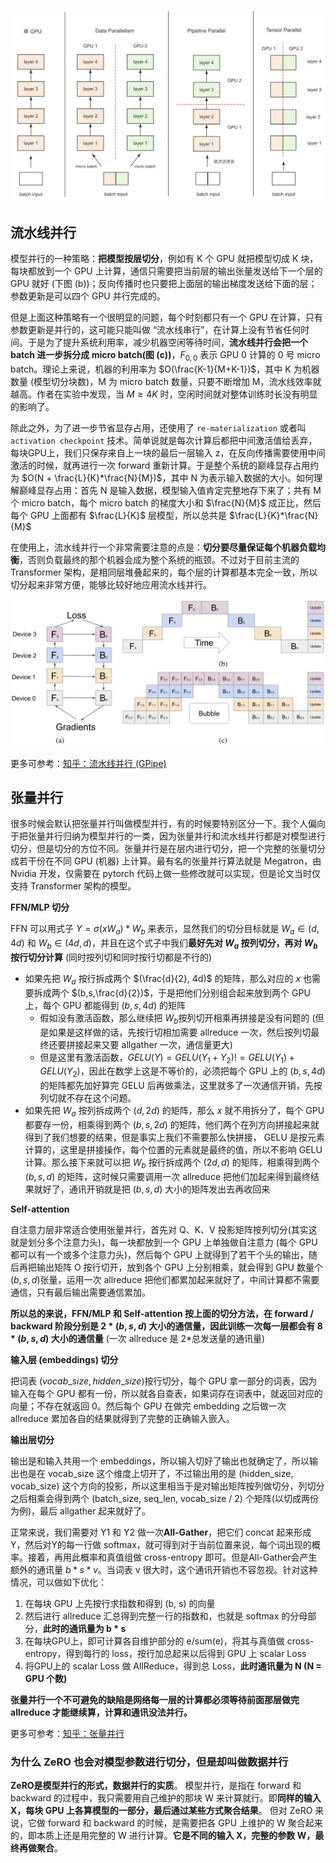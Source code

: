 ![image-20240321201239219](./assets/image-20240321201239219.png)

## 流水线并行

模型并行的一种策略：**把模型按层切分**，例如有 K 个 GPU 就把模型切成 K 块，每块都放到一个 GPU 上计算，通信只需要把当前层的输出张量发送给下一个层的 GPU 就好 (下图 (b))；反向传播时也只要把上面层的输出梯度发送给下面的层；参数更新是可以四个 GPU 并行完成的。

但是上面这种策略有一个很明显的问题，每个时刻都只有一个 GPU 在计算，只有参数更新是并行的，这可能只能叫做 “流水线串行”，在计算上没有节省任何时间。于是为了提升系统利用率，减少机器空闲等待时间，**流水线并行会把一个 batch 进一步拆分成 micro batch(图 (c))**，$F_{0,0}$ 表示 GPU 0 计算的 0 号 micro batch。理论上来说，机器的利用率为 $O(\frac{K-1}{M+K-1})$，其中 K 为机器数量 (模型切分块数)，M 为 micro batch 数量，只要不断增加 M，流水线效率就越高。作者在实验中发现，当 $M \geq 4K$ 时，空闲时间就对整体训练时长没有明显的影响了。

除此之外，为了进一步节省显存占用，还使用了 `re-materialization` 或者叫 `activation checkpoint` 技术。简单说就是每次计算后都把中间激活值给丢弃，每块GPU上，我们只保存来自上一块的最后一层输入 z，在反向传播需要使用中间激活的时候，就再进行一次 forward 重新计算。于是整个系统的巅峰显存占用约为 $O(N + \frac{L}{K}*\frac{N}{M})$，其中 N 为表示输入数据的大小。如何理解巅峰显存占用：首先 N 是输入数据，模型输入值肯定完整地存下来了；共有 M 个 micro batch，每个 micro batch 的梯度大小和 $\frac{N}{M}$ 成正比，然后每个 GPU 上面都有 $\frac{L}{K}$ 层模型，所以总共是 $\frac{L}{K}*\frac{N}{M}$

在使用上，流水线并行一个非常需要注意的点是：**切分要尽量保证每个机器负载均衡**，否则负载最终的那个机器会成为整个系统的瓶颈。不过对于目前主流的 Transformer 架构，是相同层堆叠起来的，每个层的计算都基本完全一致，所以切分起来非常方便，能够比较好地应用流水线并行。

![image-20240321112136787](./assets/image-20240321112136787.png)

更多可参考：[知乎：流水线并行 (GPipe)](https://zhuanlan.zhihu.com/p/682354879?utm_psn=1754127951723954177)



## 张量并行

很多时候会默认把张量并行叫做模型并行，有的时候要特别区分一下。我个人偏向于把张量并行归纳为模型并行的一类，因为张量并行和流水线并行都是对模型进行切分，但是切分的方位不同。张量并行是在层内进行切分，把一个完整的张量切分成若干份在不同 GPU (机器) 上计算。最有名的张量并行算法就是 Megatron，由 Nvidia 开发，仅需要在 pytorch 代码上做一些修改就可以实现，但是论文当时仅支持 Transformer 架构的模型。

**FFN/MLP 切分**

FFN 可以用式子 $Y = \sigma(xW_a)*W_b$ 来表示，显然我们的切分目标就是 $W_a\in(d,4d)$ 和 $W_b\in(4d,d)$，并且在这个式子中我们**最好先对 $W_a$ 按列切分，再对 $W_b$ 按行切分计算​** (同时按列切和同时按行切都是不行的)

* 如果先把 $W_a$ 按行拆成两个 $(\frac{d}{2}, 4d)$ 的矩阵，那么对应的 $x$ 也需要拆成两个 $(b,s,\frac{d}{2})$，于是把他们分别组合起来放到两个 GPU 上，每个 GPU 都能得到 $(b,s,4d)$ 的矩阵
  * 假如没有激活函数，那么继续把 $W_b$​ 按列切开相乘再拼接是没有问题的 (但是如果是这样做的话，先按行切相加需要 allreduce 一次，然后按列切最终还要拼接起来又要 allgather 一次，通信量更大)
  * 但是这里有激活函数，$GELU(Y)=GELU(Y_1+Y_2)!=GELU(Y_1)+GELU(Y_2)$，因此在数学上这是不等价的，必须把每个 GPU 上的 $(b,s,4d)$ 的矩阵都先加好算完 GELU 后再做乘法，这里就多了一次通信开销，先按列切就不存在这个问题。
* 如果先把 $W_a$ 按列拆成两个 $(d,2d)$ 的矩阵，那么 $x$ 就不用拆分了，每个 GPU 都要存一份，相乘得到两个 $(b,s,2d)$ 的矩阵，他们两个在列方向拼接起来就得到了我们想要的结果，但是事实上我们不需要那么快拼接， GELU 是按元素计算的，这里是拼接操作，每个位置的元素就是最终的值，所以不影响 GELU 计算。那么接下来就可以把 $W_b$ 按行拆成两个 $(2d, d)$ 的矩阵，相乘得到两个 $(b,s,d)$ 的矩阵，这时候只需要调用一次 allreduce 把他们加起来得到最终结果就好了，通讯开销就是把 $(b,s,d)$ 大小的矩阵发出去再收回来

**Self-attention**

自注意力层非常适合使用张量并行，首先对 Q、K、V 投影矩阵按列切分(其实这就是划分多个注意力头)，每一块都放到一个 GPU 上单独做自注意力 (每个 GPU 都可以有一个或多个注意力头)，然后每个 GPU 上就得到了若干个头的输出，随后再把输出矩阵 O 按行切开，放到各个 GPU 上分别相乘，就会得到 GPU 数量个 $(b,s,d)$​ 张量，运用一次 allreduce 把他们都累加起来就好了，中间计算都不需要通信，只有最后输出需要通信累加。

**所以总的来说，FFN/MLP 和 Self-attention 按上面的切分方法，在 forward / backward 阶段分别是 $2*(b,s,d)$ 大小的通信量，因此训练一次每一层都会有 $8 * (b,s,d)$ 大小的通信量** (一次 allreduce 是 2*总发送量的通讯量)

**输入层 (embeddings) 切分**

把词表 $(vocab\_size, hidden\_size)$​ 按行切分，每个 GPU 拿一部分的词表，因为输入在每个 GPU 都有一份，所以就各自查表，如果词存在词表中，就返回对应的向量；不存在就返回 0。然后每个 GPU 在做完 embedding 之后做一次 allreduce 累加各自的结果就得到了完整的正确输入嵌入。

**输出层切分**

输出是和输入共用一个 embeddings，所以输入切好了输出也就确定了，所以输出也是在 vocab_size 这个维度上切开了，不过输出用的是 (hidden_size, vocab_size) 这个方向的投影，所以这里相当于是对输出矩阵按列做切分，列切分之后相乘会得到两个 (batch_size, seq_len, vocab_size / 2) 个矩阵(以切成两份为例)，最后 allgather 起来就好了。

正常来说，我们需要对 Y1 和 Y2 做一次**All-Gather**，把它们 concat 起来形成 Y，然后对Y的每一行做 softmax，就可得到对于当前位置来说，每个词出现的概率。接着，再用此概率和真值组做 cross-entropy 即可。但是All-Gather会产生额外的通讯量 $b*s*v$​。当词表 v 很大时，这个通讯开销也不容忽视。针对这种情况，可以做如下优化：

1. 在每块 GPU 上先按行求指数和得到 (b, s) 的向量
2. 然后进行 allreduce 汇总得到完整一行的指数和，也就是 softmax 的分母部分，**此时的通讯量为 b * s**
3. 在每块GPU上，即可计算各自维护部分的 e/sum(e)，将其与真值做 cross-entropy，得到每行的 loss，按行加总起来以后得到 GPU 上 scalar Loss
4. 将GPU上的 scalar Loss 做 AllReduce，得到总 Loss，**此时通讯量为 N (N = GPU 个数)**

**张量并行一个不可避免的缺陷是网络每一层的计算都必须等待前面那层做完 allreduce 才能继续算，计算和通讯没法并行。**

更多可参考：[知乎：张量并行](https://zhuanlan.zhihu.com/p/622212228)



### 为什么 ZeRO 也会对模型参数进行切分，但是却叫做数据并行

**ZeRO是模型并行的形式，数据并行的实质**。
模型并行，是指在 forward 和 backward 的过程中，我只需要用自己维护的那块 W 来计算就行。即**同样的输入 X，每块 GPU 上各算模型的一部分，最后通过某些方式聚合结果**。
但对 ZeRO 来说，它做 forward 和 backward 的时候，是需要把各 GPU 上维护的 W 聚合起来的，即本质上还是用完整的 W 进行计算。**它是不同的输入 X，完整的参数 W，最终再做聚合**。